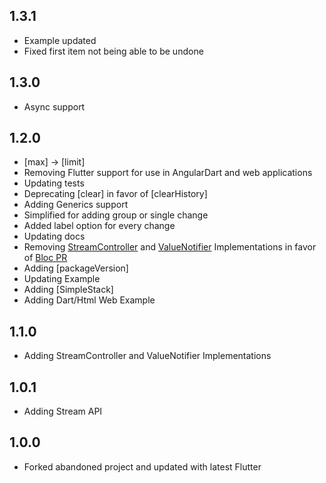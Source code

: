 ## 1.3.1

- Example updated
- Fixed first item not being able to be undone

## 1.3.0

- Async support

## 1.2.0

- [max] -> [limit]
- Removing Flutter support for use in AngularDart and web applications
- Updating tests
- Deprecating [clear] in favor of [clearHistory]
- Adding Generics support
- Simplified for adding group or single change
- Added label option for every change
- Updating docs
- Removing [StreamController](https://gist.github.com/rodydavis/229a69fbc9294a58a46155edef677a8f) and [ValueNotifier](https://gist.github.com/rodydavis/8f58b99999928c3be141fb4c986ebece) Implementations in favor of [Bloc PR](https://github.com/felangel/bloc/tree/master/packages/replay_cubit)
- Adding [packageVersion]
- Updating Example
- Adding [SimpleStack]
- Adding Dart/Html Web Example

## 1.1.0

- Adding StreamController and ValueNotifier Implementations

## 1.0.1

* Adding Stream API

## 1.0.0

* Forked abandoned project and updated with latest Flutter
